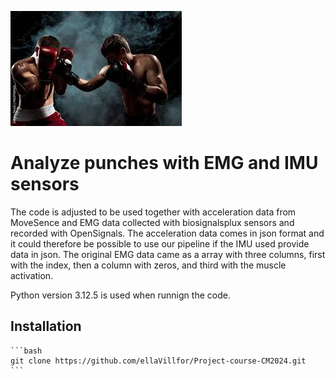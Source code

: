 ![Picture of two people boxing](background_pic_github.jpeg)

# Analyze punches with EMG and IMU sensors
The code is adjusted to be used together with acceleration data from MoveSence and EMG data collected with biosignalsplux sensors and recorded with OpenSignals. 
The acceleration data comes in json format and it could therefore be possible to use our pipeline if the IMU used provide data in json. 
The original EMG data came as a array with three columns, first with the index, then a column with zeros, and third with the muscle activation. 

Python version 3.12.5 is used when runnign the code. 


## Installation

    ```bash
    git clone https://github.com/ellaVillfor/Project-course-CM2024.git
    ```